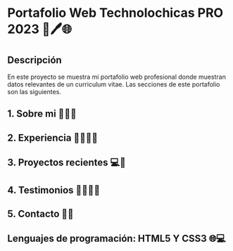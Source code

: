 # Portafolio Web Technolochicas PRO 2023 📂🖊🌐

## Descripción
En este proyecto se muestra mi portafolio web profesional donde muestran datos relevantes de un curriculum vitae. Las secciones de este portafolio son las siguientes. 
## 1. Sobre mi 👩🏽‍💻
## 2. Experiencia 👩🏽‍💼📇
## 3. Proyectos recientes 💻📑
## 4. Testimonios 🤜🏽🤛🏽
## 5. Contacto 📧📲

## Lenguajes de programación: HTML5 Y CSS3 🌐💻
